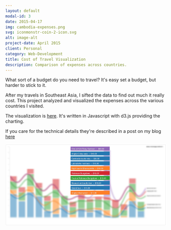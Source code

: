 ```yaml
---
layout: default
modal-id: 3
date: 2015-04-17
img: cambodia-expenses.png
svg: iconmonstr-coin-2-icon.svg
alt: image-alt
project-date: April 2015
client: Personal
category: Web-Development
title: Cost of Travel Visualization
description: Comparison of expenses across countries.
---
```


What sort of a budget do you need to travel?  It's easy set a budget, but harder to stick to it.

After my travels in Southeast Asia, I sifted the data to find out much it really cost. This project analyzed and visualized the expenses across the various countries I visited.

The visualization is [here][cost-viz-app].  It's written in Javascript with d3.js providing the charting.

If you care for the technical details they're described in a post on my blog [here][github-expenses]

![Example report for daily expenses in Cambodia](img/portfolio/cambodia-top-expenses.png "Expenses in Cambodia")

[github-expenses]: https://iainbryson.github.io/visualization/2015/03/23/expense-visualization/
[github-map]: https://iainbryson.github.io/visualization/2015/06/15/post-map/
[cost-viz-app]: https://tranquil-river-4676.herokuapp.com/index.html
